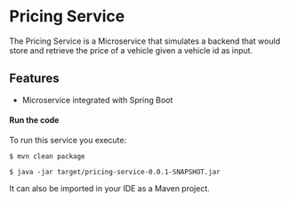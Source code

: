 # Pricing Service

The Pricing Service is a Microservice that simulates a backend that
would store and retrieve the price of a vehicle given a vehicle id as
input.


## Features

- Microservice integrated with Spring Boot

#### Run the code

To run this service you execute:

```
$ mvn clean package
```

```
$ java -jar target/pricing-service-0.0.1-SNAPSHOT.jar
```

It can also be imported in your IDE as a Maven project.
